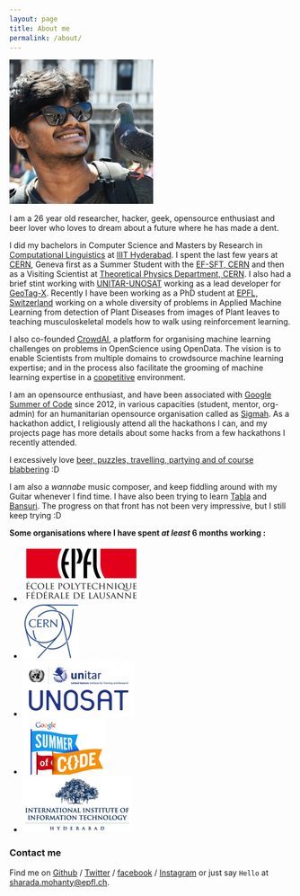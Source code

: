 ```yaml
---
layout: page
title: About me
permalink: /about/
---
```


![Pic](/assets/images/profile_pic.png)

I am a 26 year old researcher, hacker, geek, opensource enthusiast and beer lover who loves to dream about a future where he has made a dent.

I did my bachelors in Computer Science and Masters by Research in [Computational Linguistics](https://en.wikipedia.org/wiki/Computational_linguistics) at [IIIT Hyderabad](https://www.iiit.ac.in/). I spent the last few years at [CERN](https://home.cern/), Geneva first as a Summer Student with the [EF-SFT, CERN](https://ep-dep-sft.web.cern.ch/) and then as a Visiting Scientist at [Theoretical Physics Department, CERN](https://th-dep.web.cern.ch/). I also had a brief stint working with [UNITAR-UNOSAT](https://unitar.org/unosat/) working as a lead developer for [GeoTag-X](geotagx.org). Recently I have been working as a PhD student at [EPFL, Switzerland](https://www.epfl.ch/) working on a whole diversity of problems in Applied Machine Learning from detection of Plant Diseases from images of Plant leaves to teaching musculoskeletal models how to walk using reinforcement learning.

I also co-founded [CrowdAI](http://crowdai.org), a platform for organising machine learning challenges on problems in OpenScience using OpenData. The vision is to enable Scientists from multiple domains to crowdsource machine learning expertise; and in the process also facilitate the grooming of machine learning expertise in a [coopetitive](https://en.wikipedia.org/wiki/Coopetition) environment.

I am an opensource enthusiast, and have been associated with [Google Summer of Code](https://developers.google.com/open-source/gsoc/) since 2012, in various capacities (student, mentor, org-admin) for an humanitarian opensource organisation called as [Sigmah](http://www.sigmah.org/). As a hackathon addict, I religiously attend all the hackathons I can, and my projects page has more details about some hacks from a few hackathons I recently attended.

I excessively love [beer, puzzles, travelling, partying and of course blabbering](https://www.facebook.com/sp.mohanty.91/photos_albums?lst=1074525355%3A1074525355%3A1488892590) :D

I am also a _wannabe_ music composer, and keep fiddling around with my Guitar whenever I find time. I have also been trying to learn [Tabla](https://en.wikipedia.org/wiki/Tabla) and [Bansuri](https://en.wikipedia.org/wiki/Bansuri). The progress on that front has not been very impressive, but I still keep trying :D


**Some organisations where I have spent _at least_ 6 months working :**
* ![EPFL](/assets/images/epfl.png)
* ![CERN](/assets/images/cern.jpg)
* ![UNOSAT](/assets/images/unosat.jpg)
* ![Google Summer of Code](/assets/images/gsoc.png)
* ![IIIT](/assets/images/iiit.png)



### Contact me

Find me on [Github][github] / [Twitter][twitter] / [facebook][facebook] / [Instagram](https://www.instagram.com/spmohanty)  or just say `Hello` at
[sharada.mohanty@epfl.ch](sharada.mohanty@epfl.ch).


[github]: https://github.com/spMohanty
[facebook]: https://www.facebook.com/sp.mohanty.91
[twitter]: https://twitter.com/MeMohanty
